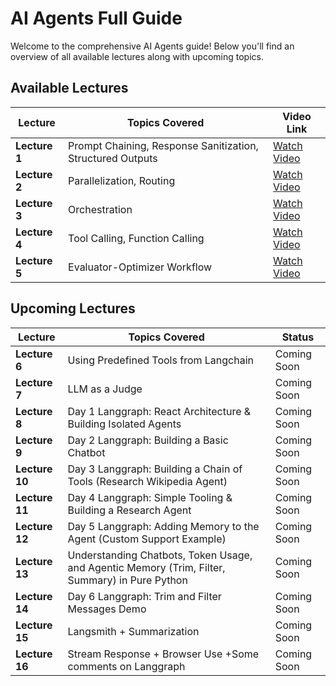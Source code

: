 # AI Agents Full Guide

Welcome to the comprehensive AI Agents guide! Below you'll find an overview of all available lectures along with upcoming topics.

## Available Lectures

| Lecture   | Topics Covered                                                    | Video Link                                                                                      |
|-----------|-------------------------------------------------------------------|-------------------------------------------------------------------------------------------------|
| **Lecture 1** | Prompt Chaining, Response Sanitization, Structured Outputs       | [Watch Video](https://www.youtube.com/watch?v=6jmIyVCVIuc)                                     |
| **Lecture 2** | Parallelization, Routing                                        | [Watch Video](https://youtu.be/iZWfeJ6tQkI)                                                   |
| **Lecture 3** | Orchestration                                                   | [Watch Video](https://www.youtube.com/watch?v=ZcqIAngxzbE&t=98s)                              |
| **Lecture 4** | Tool Calling, Function Calling                                 | [Watch Video](https://youtu.be/EobTqTxP5OM)   |
| **Lecture 5** | Evaluator-Optimizer Workflow                                  | [Watch Video](https://www.youtube.com/watch?v=J1lRZKPniLE)  |

## Upcoming Lectures

| Lecture   | Topics Covered                                                    | Status        |
|-----------|-------------------------------------------------------------------|---------------|
| **Lecture 6** | Using Predefined Tools from Langchain                          | Coming Soon   |
| **Lecture 7** | LLM as a Judge                                               | Coming Soon   |
| **Lecture 8** | Day 1 Langgraph: React Architecture & Building Isolated Agents | Coming Soon   |
| **Lecture 9** | Day 2 Langgraph: Building a Basic Chatbot                      | Coming Soon   |
| **Lecture 10** | Day 3 Langgraph: Building a Chain of Tools (Research Wikipedia Agent) | Coming Soon   |
| **Lecture 11** | Day 4 Langgraph: Simple Tooling & Building a Research Agent    | Coming Soon   |
| **Lecture 12** | Day 5 Langgraph: Adding Memory to the Agent (Custom Support Example) | Coming Soon   |
| **Lecture 13** | Understanding Chatbots, Token Usage, and Agentic Memory (Trim, Filter, Summary) in Pure Python | Coming Soon   |
| **Lecture 14** | Day 6 Langgraph: Trim and Filter Messages Demo                | Coming Soon   |
| **Lecture 15** | Langsmith + Summarization                                      | Coming Soon   |
| **Lecture 16** | Stream Response + Browser Use +Some comments on Langgraph    | Coming Soon   |
